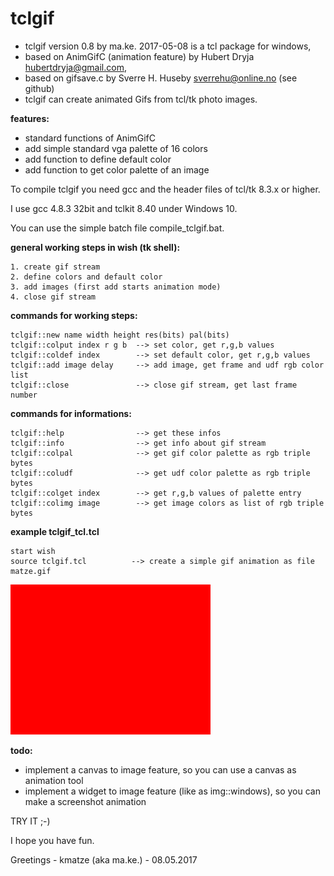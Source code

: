 tclgif
=========

- tclgif version 0.8 by ma.ke. 2017-05-08 is a tcl package for windows,
- based on AnimGifC (animation feature) by Hubert Dryja <hubertdryja@gmail.com>,
- based on gifsave.c by Sverre H. Huseby <sverrehu@online.no> (see github)
- tclgif can create animated Gifs from tcl/tk photo images.

**features:**

- standard functions of AnimGifC
- add simple standard vga palette of 16 colors
- add function to define default color
- add function to get color palette of an image

To compile tclgif you need gcc and the header files of tcl/tk 8.3.x or higher.

I use gcc 4.8.3 32bit and tclkit 8.40 under Windows 10.

You can use the simple batch file compile_tclgif.bat.

**general working steps in wish (tk shell):**

	1. create gif stream
	2. define colors and default color
	3. add images (first add starts animation mode)
	4. close gif stream

**commands for working steps:**

	tclgif::new name width height res(bits) pal(bits)
	tclgif::colput index r g b  --> set color, get r,g,b values
	tclgif::coldef index        --> set default color, get r,g,b values
	tclgif::add image delay     --> add image, get frame and udf rgb color list
	tclgif::close               --> close gif stream, get last frame number

**commands for informations:**

	tclgif::help                --> get these infos
	tclgif::info                --> get info about gif stream
	tclgif::colpal              --> get gif color palette as rgb triple bytes
	tclgif::coludf              --> get udf color palette as rgb triple bytes
	tclgif::colget index        --> get r,g,b values of palette entry
	tclgif::colimg image        --> get image colors as list of rgb triple bytes

**example tclgif_tcl.tcl**

	start wish
	source tclgif.tcl          --> create a simple gif animation as file matze.gif
   
![tclgif](/matze.gif)

**todo:**

- implement a canvas to image feature, so you can use a canvas as animation tool
- implement a widget to image feature (like as img::windows), so you can make a screenshot animation 

TRY IT ;-)

I hope you have fun.

Greetings - kmatze (aka ma.ke.) - 08.05.2017






